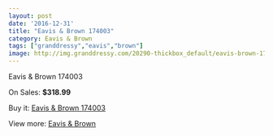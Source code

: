 ```yaml
---
layout: post
date: '2016-12-31'
title: "Eavis & Brown 174003"
category: Eavis & Brown
tags: ["granddressy","eavis","brown"]
image: http://img.granddressy.com/20290-thickbox_default/eavis-brown-174003.jpg
---
```

Eavis & Brown 174003

On Sales: **$318.99**
<a href="https://www.granddressy.com/en/eavis-brown/19271-eavis-brown-174003.html"><amp-img layout="responsive" width="600" height="600" src="//img.granddressy.com/20290-thickbox_default/eavis-brown-174003.jpg" alt="Eavis & Brown 174003 0" /></a>

Buy it: [Eavis & Brown 174003](https://www.granddressy.com/en/eavis-brown/19271-eavis-brown-174003.html "Eavis & Brown 174003")

View more: [Eavis & Brown](https://www.granddressy.com/en/451-eavis-brown "Eavis & Brown")